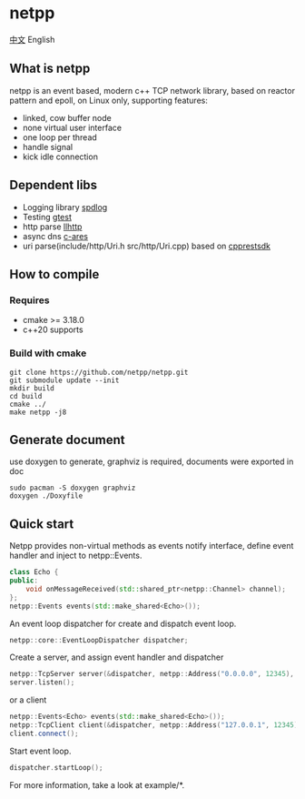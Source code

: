 # netpp
[中文](https://github.com/netpp/netpp/blob/master/README_CN.md) English  
## What is netpp
netpp is an event based, modern c++ TCP network library, based on reactor pattern and epoll, on Linux only, supporting features:  
* linked, cow buffer node
* none virtual user interface
* one loop per thread
* handle signal
* kick idle connection
## Dependent libs
* Logging library [spdlog](https://github.com/gabime/spdlog)
* Testing [gtest](https://github.com/google/googletest)
* http parse [llhttp](https://github.com/nodejs/llhttp)
* async dns [c-ares](https://www.github.com/c-ares/c-ares)
* uri parse(include/http/Uri.h src/http/Uri.cpp) based on [cpprestsdk](https://github.com/microsoft/cpprestsdk)
## How to compile
### Requires
* cmake >= 3.18.0
* c++20 supports
### Build with cmake
```shell
git clone https://github.com/netpp/netpp.git
git submodule update --init
mkdir build
cd build
cmake ../
make netpp -j8
```
## Generate document
use doxygen to generate, graphviz is required, documents were exported in doc
```shell
sudo pacman -S doxygen graphviz
doxygen ./Doxyfile
```
## Quick start
Netpp provides non-virtual methods as events notify interface, define event handler and inject to netpp::Events. 
```c++
class Echo {
public:
    void onMessageReceived(std::shared_ptr<netpp::Channel> channel);
};
netpp::Events events(std::make_shared<Echo>());
```
An event loop dispatcher for create and dispatch event loop.
```c++
netpp::core::EventLoopDispatcher dispatcher;
```
Create a server, and assign event handler and dispatcher
```c++
netpp::TcpServer server(&dispatcher, netpp::Address("0.0.0.0", 12345), std::move(events));
server.listen();
```
or a client
```c++
netpp::Events<Echo> events(std::make_shared<Echo>());
netpp::TcpClient client(&dispatcher, netpp::Address("127.0.0.1", 12345), std::move(events));
client.connect();
```
Start event loop.
```c++
dispatcher.startLoop();
```
For more information, take a look at example/*.
